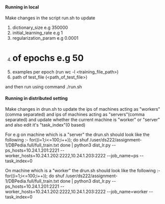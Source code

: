 #### Running in local ###########
Make changes in the script run.sh to update 
1) dictionary_size e.g 350000
2) initial_learning_rate e.g 1
3) regularization_param e.g 0.0001
4) # of epochs e.g 50
5) examples per epoch (run wc -l <training_file_path>)
6) path of test_file (<path_of_test_file>)

and then run using command ./run.sh


#### Running in distributed setting ###########
Make changes in drun.sh to update the ips of machines acting as "workers"(comma separated) and ips of machines acting as "servers"(comma separated) and update whether the current machine is "worker" or "server" and also edit it's "task_index"(0 based)

For e.g on machine which is a "server" the drun.sh should look like the following :-
for((i=1;i<=100;i++));
do shuf /user/ds222/assignment-1/DBPedia.full/full_train.txt
done | python3 dist_lr.py --ps_hosts=10.24.1.201:2221 --worker_hosts=10.24.1.202:2222,10.24.1.203:2222 --job_name=ps --task_index=0

On machine which is a "worker" the drun.sh should look like the following :-
for((i=1;i<=100;i++));
do shuf /user/ds222/assignment-1/DBPedia.full/full_train.txt
done | python3 dist_lr.py --ps_hosts=10.24.1.201:2221 --worker_hosts=10.24.1.202:2222,10.24.1.203:2222 --job_name=worker --task_index=0

